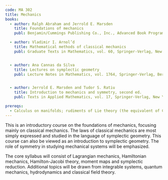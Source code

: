 ```yaml
---
code: MA 302
title: Mechanics
books:
  - author: Ralph Abraham and Jerrold E. Marsden
    title: Foundations of mechanics
    publ: Benjamin/Cummings Publishing Co., Inc., Advanced Book Program, Reading, Mass., 1978

  - author: Vladimir I. Arnol’d
    title: Mathematical methods of classical mechanics
    publ: Graduate Texts in Mathematics, vol. 60, Springer-Verlag, New York, 1989


  - author: Ana Cannas da Silva
    title: Lectures on symplectic geometry
    publ: Lecture Notes in Mathematics, vol. 1764, Springer-Verlag, Berlin, 2001


  - author: Jerrold E. Marsden and Tudor S. Ratiu
    title: Introduction to mechanics and symmetry, second ed.
    publ: Texts in Applied Mathematics, vol. 17, Springer-Verlag, New York, 1999

prereqs: 
  - Calculus on manifolds; rudiments of Lie theory (the equivalent of Chapter 1, Chapter 2, and Section 4.1 of "Foundations of mechanics" by Abraham and Marsden).
---
```

This is an introductory course on the foundations of mechanics, focusing mainly on classical mechanics. The laws of classical mechanics are most simply expressed and studied in the language of symplectic geometry. This course can also be viewed as an introduction to symplectic geometry. The role of symmetry in studying mechanical systems will be emphasized.

The core syllabus will consist of Lagrangian mechanics, Hamiltonian mechanics, Hamilton-Jacobi theory, moment maps and symplectic reduction. Additional topics will be drawn from integrable systems, quantum mechanics, hydrodynamics and classical field theory.
